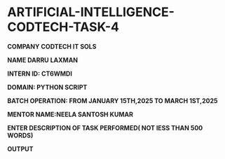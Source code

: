 # ARTIFICIAL-INTELLIGENCE-CODTECH-TASK-4

**COMPANY CODTECH IT SOLS**

**NAME DARRU LAXMAN**

**INTERN ID: CT6WMDI**

**DOMAIN: PYTHON SCRIPT**

**BATCH OPERATION: FROM JANUARY 15TH,2025 TO MARCH 1ST,2025**

**MENTOR NAME:NEELA SANTOSH KUMAR**

**ENTER DESCRIPTION OF TASK PERFORMED( NOT lESS THAN 500 WORDS)**

**OUTPUT**

